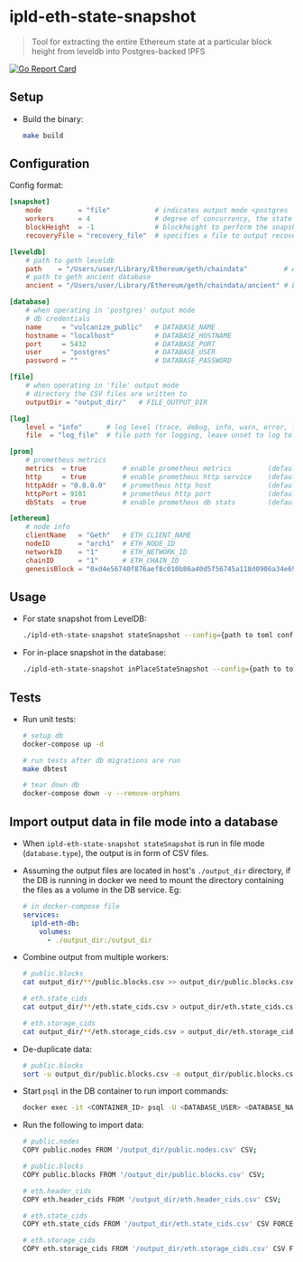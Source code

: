 # ipld-eth-state-snapshot

> Tool for extracting the entire Ethereum state at a particular block height from leveldb into Postgres-backed IPFS

[![Go Report Card](https://goreportcard.com/badge/github.com/vulcanize/ipld-eth-state-snapshot)](https://goreportcard.com/report/github.com/vulcanize/ipld-eth-state-snapshot)

## Setup

* Build the binary:

    ```bash
    make build
    ```

## Configuration

Config format:

```toml
[snapshot]
    mode         = "file"           # indicates output mode <postgres | file>
    workers      = 4                # degree of concurrency, the state trie is subdivided into sections that are traversed and processed concurrently
    blockHeight  = -1               # blockheight to perform the snapshot at (-1 indicates to use the latest blockheight found in leveldb)
    recoveryFile = "recovery_file"  # specifies a file to output recovery information on error or premature closure

[leveldb]
    # path to geth leveldb
    path    = "/Users/user/Library/Ethereum/geth/chaindata"         # ANCIENT_DB_PATH
    # path to geth ancient database
    ancient = "/Users/user/Library/Ethereum/geth/chaindata/ancient" # LVL_DB_PATH

[database]
    # when operating in 'postgres' output mode
    # db credentials
    name     = "vulcanize_public"   # DATABASE_NAME
    hostname = "localhost"          # DATABASE_HOSTNAME
    port     = 5432                 # DATABASE_PORT
    user     = "postgres"           # DATABASE_USER
    password = ""                   # DATABASE_PASSWORD

[file]
    # when operating in 'file' output mode
    # directory the CSV files are written to
    outputDir = "output_dir/"   # FILE_OUTPUT_DIR

[log]
    level = "info"      # log level (trace, debug, info, warn, error, fatal, panic) (default: info)
    file  = "log_file"  # file path for logging, leave unset to log to stdout

[prom]
    # prometheus metrics
    metrics  = true         # enable prometheus metrics         (default: false)
    http     = true         # enable prometheus http service    (default: false)
    httpAddr = "0.0.0.0"    # prometheus http host              (default: 127.0.0.1)
    httpPort = 9101         # prometheus http port              (default: 8086)
    dbStats  = true         # enable prometheus db stats        (default: false)

[ethereum]
    # node info
    clientName   = "Geth"   # ETH_CLIENT_NAME
    nodeID       = "arch1"  # ETH_NODE_ID
    networkID    = "1"      # ETH_NETWORK_ID
    chainID      = "1"      # ETH_CHAIN_ID
    genesisBlock = "0xd4e56740f876aef8c010b86a40d5f56745a118d0906a34e69aec8c0db1cb8fa3" # ETH_GENESIS_BLOCK
```

## Usage

* For state snapshot from LevelDB:

    ```bash
    ./ipld-eth-state-snapshot stateSnapshot --config={path to toml config file}
    ```

* For in-place snapshot in the database:

    ```bash
    ./ipld-eth-state-snapshot inPlaceStateSnapshot --config={path to toml config file}
    ```

## Tests

* Run unit tests:

    ```bash
    # setup db
    docker-compose up -d

    # run tests after db migrations are run
    make dbtest

    # tear down db
    docker-compose down -v --remove-orphans
    ```

## Import output data in file mode into a database

* When `ipld-eth-state-snapshot stateSnapshot` is run in file mode (`database.type`), the output is in form of CSV files.

* Assuming the output files are located in host's `./output_dir` directory, if the DB is running in docker we need to mount the directory containing the files as a volume in the DB service. Eg:

    ```yaml
    # in docker-compose file
    services:
      ipld-eth-db:
        volumes:
          - ./output_dir:/output_dir
    ```

* Combine output from multiple workers:

    ```bash
    # public.blocks
    cat output_dir/**/public.blocks.csv >> output_dir/public.blocks.csv

    # eth.state_cids
    cat output_dir/**/eth.state_cids.csv > output_dir/eth.state_cids.csv

    # eth.storage_cids
    cat output_dir/**/eth.storage_cids.csv > output_dir/eth.storage_cids.csv
    ```

- De-duplicate data:

    ```bash
    # public.blocks
    sort -u output_dir/public.blocks.csv -o output_dir/public.blocks.csv
    ```

* Start `psql` in the DB container to run import commands:

    ```bash
    docker exec -it <CONTAINER_ID> psql -U <DATABASE_USER> <DATABASE_NAME>
    ```

* Run the following to import data:

    ```bash
    # public.nodes
    COPY public.nodes FROM '/output_dir/public.nodes.csv' CSV;

    # public.blocks
    COPY public.blocks FROM '/output_dir/public.blocks.csv' CSV;

    # eth.header_cids
    COPY eth.header_cids FROM '/output_dir/eth.header_cids.csv' CSV;

    # eth.state_cids
    COPY eth.state_cids FROM '/output_dir/eth.state_cids.csv' CSV FORCE NOT NULL state_leaf_key;

    # eth.storage_cids
    COPY eth.storage_cids FROM '/output_dir/eth.storage_cids.csv' CSV FORCE NOT NULL storage_leaf_key;
    ```
